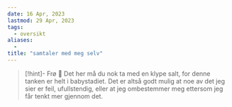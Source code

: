 ```yaml
---
date: 16 Apr, 2023
lastmod: 29 Apr, 2023
tags:
  - oversikt
aliases:
  - 
title: "samtaler med meg selv"
---
```

> [!hint]- Frø  🌱
> Det her må du nok ta med en klype salt, for denne tanken er helt i babystadiet. Det er altså godt mulig at noe av det jeg sier er feil, ufullstendig, eller at jeg ombestemmer meg ettersom jeg får tenkt mer gjennom det.
